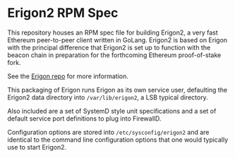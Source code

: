 # Erigon2 RPM Spec

This repository houses an RPM spec file for building Erigon2, a very fast
Ethereum peer-to-peer client written in GoLang. Erigon2 is based on Erigon with
the principal difference that Erigon2 is set up to function with the beacon
chain in preparation for the forthcoming Ethereum proof-of-stake fork.

See the [Erigon repo](https://github.com/ledgerwatch/erigon) for more information.

This packaging of Erigon runs Erigon as its own service user, defaulting the
Erigon2 data directory into `/var/lib/erigon2`, a LSB typical directory.

Also included are a set of SystemD style unit specifications and a set of
default service port definitions to plug into FirewallD.

Configuration options are stored into `/etc/sysconfig/erigon2` and are
identical to the command line configuration options that one would typically
use to start Erigon2.
